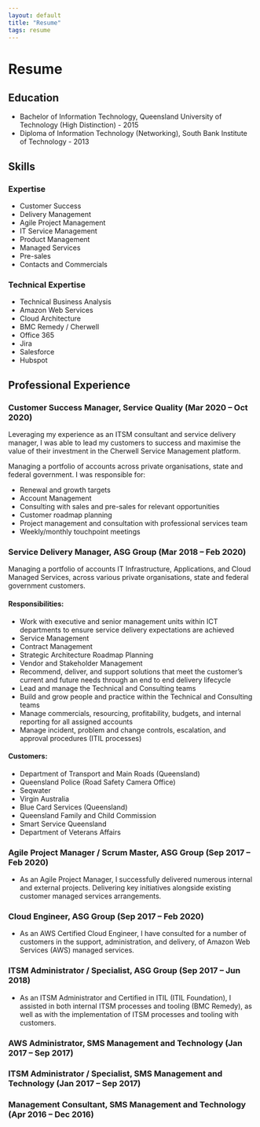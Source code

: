 ```yaml
---
layout: default
title: "Resume"
tags: resume
---
```

# Resume

## Education
- Bachelor of Information Technology, Queensland University of Technology (High Distinction) - 2015
- Diploma of Information Technology (Networking), South Bank Institute of Technology - 2013

## Skills
### **Expertise**
- Customer Success
- Delivery Management
- Agile Project Management
- IT Service Management
- Product Management
- Managed Services
- Pre-sales
- Contacts and Commercials

### **Technical Expertise**
- Technical Business Analysis
- Amazon Web Services
- Cloud Architecture
- BMC Remedy / Cherwell
- Office 365
- Jira
- Salesforce
- Hubspot

## Professional Experience
### **Customer Success Manager, Service Quality (Mar 2020 – Oct 2020)**  
Leveraging my experience as an ITSM consultant and service delivery manager, I was able to lead my customers to success and maximise the value of their investment in the Cherwell Service Management platform.  

Managing a portfolio of accounts across private organisations, state and federal government. I was responsible for:
- Renewal and growth targets
- Account Management
- Consulting with sales and pre-sales for relevant opportunities
- Customer roadmap planning
- Project management and consultation with professional services team
- Weekly/monthly touchpoint meetings

### **Service Delivery Manager, ASG Group (Mar 2018 – Feb 2020)**  
Managing a portfolio of accounts IT Infrastructure, Applications, and Cloud Managed Services, across various private organisations, state and federal government customers.

#### **Responsibilities:**
- Work with executive and senior management units within ICT departments to ensure service delivery expectations are achieved
- Service Management
- Contract Management
- Strategic Architecture Roadmap Planning
- Vendor and Stakeholder Management
- Recommend, deliver, and support solutions that meet the customer’s current and future needs through an end to end delivery lifecycle
- Lead and manage the Technical and Consulting teams
- Build and grow people and practice within the Technical and Consulting teams
- Manage commercials, resourcing, profitability, budgets, and internal reporting for all assigned accounts
- Manage incident, problem and change controls, escalation, and approval procedures (ITIL processes)

#### **Customers:**
- Department of Transport and Main Roads (Queensland)
- Queensland Police (Road Safety Camera Office)
- Seqwater
- Virgin Australia
- Blue Card Services (Queensland)
- Queensland Family and Child Commission
- Smart Service Queensland
- Department of Veterans Affairs

### **Agile Project Manager / Scrum Master, ASG Group (Sep 2017 – Feb 2020)**  
- As an Agile Project Manager, I successfully delivered numerous internal and external projects. Delivering key initiatives alongside existing customer managed services arrangements.  

### **Cloud Engineer, ASG Group (Sep 2017 – Feb 2020)**  
- As an AWS Certified Cloud Engineer, I have consulted for a number of customers in the support, administration, and delivery, of Amazon Web Services (AWS) managed services.

### **ITSM Administrator / Specialist, ASG Group (Sep 2017 – Jun 2018)**  
- As an ITSM Administrator and Certified in ITIL (ITIL Foundation), I assisted in both internal ITSM processes and tooling (BMC Remedy), as well as with the implementation of ITSM processes and tooling with customers.

### **AWS Administrator, SMS Management and Technology (Jan 2017 – Sep 2017)**  

### **ITSM Administrator / Specialist, SMS Management and Technology (Jan 2017 – Sep 2017)**  

### **Management Consultant, SMS Management and Technology (Apr 2016 – Dec 2016)**  


